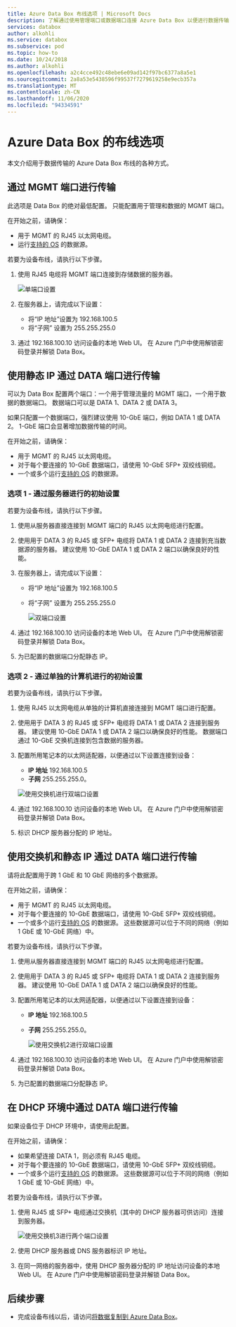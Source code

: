 ```yaml
---
title: Azure Data Box 布线选项 | Microsoft Docs
description: 了解通过使用管理端口或数据端口连接 Azure Data Box 以便进行数据传输的不同方式。
services: databox
author: alkohli
ms.service: databox
ms.subservice: pod
ms.topic: how-to
ms.date: 10/24/2018
ms.author: alkohli
ms.openlocfilehash: a2c4cce492c48ebe6e09ad142f97bc6377a8a5e1
ms.sourcegitcommit: 2a8a53e5438596f99537f7279619258e9ecb357a
ms.translationtype: MT
ms.contentlocale: zh-CN
ms.lasthandoff: 11/06/2020
ms.locfileid: "94334591"
---
```

# <a name="cabling-options-for-your-azure-data-box"></a>Azure Data Box 的布线选项

本文介绍用于数据传输的 Azure Data Box 布线的各种方式。

## <a name="transfer-via-mgmt-port"></a>通过 MGMT 端口进行传输

此选项是 Data Box 的绝对最低配置。 只能配置用于管理和数据的 MGMT 端口。

在开始之前，请确保：

- 用于 MGMT 的 RJ45 以太网电缆。
- 运行[支持的 OS](data-box-system-requirements.md#supported-operating-systems-for-clients) 的数据源。

若要为设备布线，请执行以下步骤。

1. 使用 RJ45 电缆将 MGMT 端口连接到存储数据的服务器。

    ![单端口设置](media/data-box-cable-options/cabling-mgmt-only.png)

2. 在服务器上，请完成以下设置：

    - 将“IP 地址”设置为  192.168.100.5
    - 将“子网”  设置为 255.255.255.0

3. 通过 192.168.100.10 访问设备的本地 Web UI。 在 Azure 门户中使用解锁密码登录并解锁 Data Box。


## <a name="transfer-via-data-port-with-static-ips"></a>使用静态 IP 通过 DATA 端口进行传输

可以为 Data Box 配置两个端口：一个用于管理流量的 MGMT 端口，一个用于数据的数据端口。 数据端口可以是 DATA 1、DATA 2 或 DATA 3。

如果只配置一个数据端口，强烈建议使用 10-GbE 端口，例如 DATA 1 或 DATA 2。 1-GbE 端口会显著增加数据传输的时间。

在开始之前，请确保：

- 用于 MGMT 的 RJ45 以太网电缆。
- 对于每个要连接的 10-GbE 数据端口，请使用 10-GbE SFP+ 双绞线铜缆。
- 一个或多个运行[支持的 OS](data-box-system-requirements.md#supported-operating-systems-for-clients) 的数据源。

### <a name="option-1---initial-setup-via-server"></a>选项 1 - 通过服务器进行的初始设置

若要为设备布线，请执行以下步骤。

1. 使用从服务器直接连接到 MGMT 端口的 RJ45 以太网电缆进行配置。
2. 使用用于 DATA 3 的 RJ45 或 SFP+ 电缆将 DATA 1 或 DATA 2 连接到充当数据源的服务器。 建议使用 10-GbE DATA 1 或 DATA 2 端口以确保良好的性能。
3. 在服务器上，请完成以下设置：

   - 将“IP 地址”设置为  192.168.100.5
   - 将“子网”  设置为 255.255.255.0

     ![双端口设置](media/data-box-cable-options/cabling-2-port-setup.png)

3. 通过 192.168.100.10 访问设备的本地 Web UI。 在 Azure 门户中使用解锁密码登录并解锁 Data Box。
4. 为已配置的数据端口分配静态 IP。

### <a name="option-2---initial-setup-via-separate-computer"></a>选项 2 - 通过单独的计算机进行的初始设置

若要为设备布线，请执行以下步骤。

1. 使用 RJ45 以太网电缆从单独的计算机直接连接到 MGMT 端口进行配置。
2. 使用用于 DATA 3 的 RJ45 或 SFP+ 电缆将 DATA 1 或 DATA 2 连接到服务器。 建议使用 10-GbE DATA 1 或 DATA 2 端口以确保良好的性能。 数据端口通过 10-GbE 交换机连接到包含数据的服务器。
3. 配置所用笔记本的以太网适配器，以便通过以下设置连接到设备：

   - **IP 地址** 192.168.100.5
   - **子网** 255.255.255.0。
  
   ![使用交换机进行双端口设置](media/data-box-cable-options/cabling-with-static-ip.png)

3. 通过 192.168.100.10 访问设备的本地 Web UI。 在 Azure 门户中使用解锁密码登录并解锁 Data Box。
4. 标识 DHCP 服务器分配的 IP 地址。

## <a name="transfer-via-data-port-with-static-ips-using-a-switch"></a>使用交换机和静态 IP 通过 DATA 端口进行传输 

请将此配置用于跨 1 GbE 和 10 GbE 网络的多个数据源。

在开始之前，请确保：

- 用于 MGMT 的 RJ45 以太网电缆。
- 对于每个要连接的 10-GbE 数据端口，请使用 10-GbE SFP+ 双绞线铜缆。
- 一个或多个运行[支持的 OS](data-box-system-requirements.md#supported-operating-systems-for-clients) 的数据源。 这些数据源可以位于不同的网络（例如 1 GbE 或 10-GbE 网络）中。

若要为设备布线，请执行以下步骤。

1. 使用从服务器直接连接到 MGMT 端口的 RJ45 以太网电缆进行配置。
2. 使用用于 DATA 3 的 RJ45 或 SFP+ 电缆将 DATA 1 或 DATA 2 连接到服务器。 建议使用 10-GbE DATA 1 或 DATA 2 端口以确保良好的性能。
3. 配置所用笔记本的以太网适配器，以便通过以下设置连接到设备：

   - **IP 地址** 192.168.100.5
   - **子网** 255.255.255.0。

     ![使用交换机2进行双端口设置](media/data-box-cable-options/cabling-with-switch-static-ip.png)

3. 通过 192.168.100.10 访问设备的本地 Web UI。 在 Azure 门户中使用解锁密码登录并解锁 Data Box。
4. 为已配置的数据端口分配静态 IP。


## <a name="transfer-via-data-port-in-a-dhcp-environment"></a>在 DHCP 环境中通过 DATA 端口进行传输

如果设备位于 DHCP 环境中，请使用此配置。

在开始之前，请确保：

- 如果希望连接 DATA 1，则必须有 RJ45 电缆。
- 对于每个要连接的 10-GbE 数据端口，请使用 10-GbE SFP+ 双绞线铜缆。
- 一个或多个运行[支持的 OS](data-box-system-requirements.md#supported-operating-systems-for-clients) 的数据源。 这些数据源可以位于不同的网络（例如 1 GbE 或 10-GbE 网络）中。

若要为设备布线，请执行以下步骤。

1. 使用 RJ45 或 SFP+ 电缆通过交换机（其中的 DHCP 服务器可供访问）连接到服务器。

    ![使用交换机3进行两个端口设置](media/data-box-cable-options/cabling-dhcp-data-only.png)

2. 使用 DHCP 服务器或 DNS 服务器标识 IP 地址。
3. 在同一网络的服务器中，使用 DHCP 服务器分配的 IP 地址访问设备的本地 Web UI。 在 Azure 门户中使用解锁密码登录并解锁 Data Box。

## <a name="next-steps"></a>后续步骤

- 完成设备布线以后，请访问[将数据复制到 Azure Data Box](data-box-deploy-copy-data.md)。
